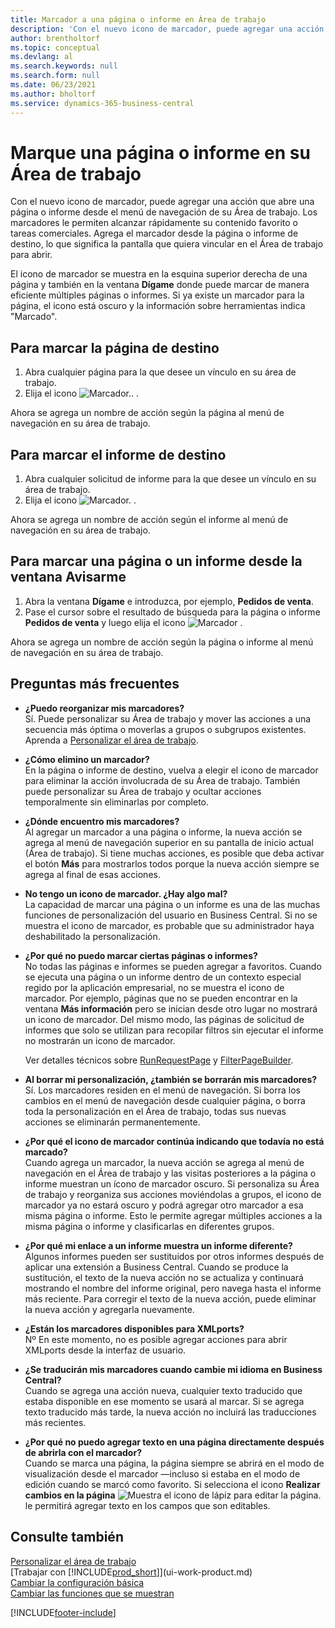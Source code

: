 ```yaml
---
title: Marcador a una página o informe en Área de trabajo
description: 'Con el nuevo icono de marcador, puede agregar una acción que abre una página o informe desde el menú de navegación de su Área de trabajo.'
author: brentholtorf
ms.topic: conceptual
ms.devlang: al
ms.search.keywords: null
ms.search.form: null
ms.date: 06/23/2021
ms.author: bholtorf
ms.service: dynamics-365-business-central
---
```


# Marque una página o informe en su Área de trabajo
Con el nuevo icono de marcador, puede agregar una acción que abre una página o informe desde el menú de navegación de su Área de trabajo. Los marcadores le permiten alcanzar rápidamente su contenido favorito o tareas comerciales. Agrega el marcador desde la página o informe de destino, lo que significa la pantalla que quiera vincular en el Área de trabajo para abrir.

El icono de marcador se muestra en la esquina superior derecha de una página y también en la ventana **Dígame** donde puede marcar de manera eficiente múltiples páginas o informes. Si ya existe un marcador para la página, el icono está oscuro y la información sobre herramientas indica "Marcado".

## Para marcar la página de destino
1. Abra cualquier página para la que desee un vínculo en su área de trabajo.
2. Elija el icono ![Marcador.](media/ui_bookmark_icon.png "Marcador"). .

Ahora se agrega un nombre de acción según la página al menú de navegación en su área de trabajo.

## Para marcar el informe de destino
1. Abra cualquier solicitud de informe para la que desee un vínculo en su área de trabajo.
2. Elija el icono ![Marcador.](media/ui_bookmark_icon.png "Marcador") .

Ahora se agrega un nombre de acción según el informe al menú de navegación en su área de trabajo.

## Para marcar una página o un informe desde la ventana Avisarme
1. Abra la ventana **Dígame** e introduzca, por ejemplo, **Pedidos de venta**.
2. Pase el cursor sobre el resultado de búsqueda para la página o informe **Pedidos de venta** y luego elija el icono ![Marcador](media/ui_bookmark_icon.png "Marcador") .

Ahora se agrega un nombre de acción según la página o informe al menú de navegación en su área de trabajo.


## Preguntas más frecuentes  

- **¿Puedo reorganizar mis marcadores?**  
Sí. Puede personalizar su Área de trabajo y mover las acciones a una secuencia más óptima o moverlas a grupos o subgrupos existentes.  
Aprenda a [Personalizar el área de trabajo](ui-personalization-user.md).

- **¿Cómo elimino un marcador?**  
En la página o informe de destino, vuelva a elegir el icono de marcador para eliminar la acción involucrada de su Área de trabajo. También puede personalizar su Área de trabajo y ocultar acciones temporalmente sin eliminarlas por completo.

- **¿Dónde encuentro mis marcadores?**  
Al agregar un marcador a una página o informe, la nueva acción se agrega al menú de navegación superior en su pantalla de inicio actual (Área de trabajo). Si tiene muchas acciones, es posible que deba activar el botón **Más** para mostrarlos todos porque la nueva acción siempre se agrega al final de esas acciones.
<!-- Should we add a screenshot here? -->

- **No tengo un icono de marcador. ¿Hay algo mal?**  
La capacidad de marcar una página o un informe es una de las muchas funciones de personalización del usuario en Business Central. Si no se muestra el icono de marcador, es probable que su administrador haya deshabilitado la personalización.

- **¿Por qué no puedo marcar ciertas páginas o informes?**  
No todas las páginas e informes se pueden agregar a favoritos. Cuando se ejecuta una página o un informe dentro de un contexto especial regido por la aplicación empresarial, no se muestra el icono de marcador. Por ejemplo, páginas que no se pueden encontrar en la ventana **Más información** pero se inician desde otro lugar no mostrará un icono de marcador. Del mismo modo, las páginas de solicitud de informes que solo se utilizan para recopilar filtros sin ejecutar el informe no mostrarán un icono de marcador.

  Ver detalles técnicos sobre [RunRequestPage](/dynamics365/business-central/dev-itpro/developer/methods-auto/report/reportinstance-runrequestpage-method) y [FilterPageBuilder](/dynamics365/business-central/dev-itpro/developer/methods-auto/filterpagebuilder/filterpagebuilder-data-type).

- **Al borrar mi personalización, ¿también se borrarán mis marcadores?**  
Sí. Los marcadores residen en el menú de navegación. Si borra los cambios en el menú de navegación desde cualquier página, o borra toda la personalización en el Área de trabajo, todas sus nuevas acciones se eliminarán permanentemente.

- **¿Por qué el icono de marcador continúa indicando que todavía no está marcado?**  
Cuando agrega un marcador, la nueva acción se agrega al menú de navegación en el Área de trabajo y las visitas posteriores a la página o informe muestran un ícono de marcador oscuro. Si personaliza su Área de trabajo y reorganiza sus acciones moviéndolas a grupos, el icono de marcador ya no estará oscuro y podrá agregar otro marcador a esa misma página o informe. Esto le permite agregar múltiples acciones a la misma página o informe y clasificarlas en diferentes grupos.

- **¿Por qué mi enlace a un informe muestra un informe diferente?**  
Algunos informes pueden ser sustituidos por otros informes después de aplicar una extensión a Business Central. Cuando se produce la sustitución, el texto de la nueva acción no se actualiza y continuará mostrando el nombre del informe original, pero navega hasta el informe más reciente. Para corregir el texto de la nueva acción, puede eliminar la nueva acción y agregarla nuevamente.
<!-- For more information on report substitution, see this link UNAVAILABLE AT THIS TIME -->

- **¿Están los marcadores disponibles para XMLports?**  
Nº En este momento, no es posible agregar acciones para abrir XMLports desde la interfaz de usuario.

- **¿Se traducirán mis marcadores cuando cambie mi idioma en Business Central?**  
Cuando se agrega una acción nueva, cualquier texto traducido que estaba disponible en ese momento se usará al marcar. Si se agrega texto traducido más tarde, la nueva acción no incluirá las traducciones más recientes.

- **¿Por qué no puedo agregar texto en una página directamente después de abrirla con el marcador?**<br> Cuando se marca una página, la página siempre se abrirá en el modo de visualización desde el marcador &mdash;incluso si estaba en el modo de edición cuando se marcó como favorito. Si selecciona el icono **Realizar cambios en la página** ![Muestra el icono de lápiz para editar la página.](media/edit-pencil.png) le permitirá agregar texto en los campos que son editables.


## Consulte también
[Personalizar el área de trabajo](ui-personalization-user.md)  
[Trabajar con [!INCLUDE[prod_short](includes/prod_short.md)]](ui-work-product.md)  
[Cambiar la configuración básica](ui-change-basic-settings.md)  
[Cambiar las funciones que se muestran](ui-experiences.md)  


[!INCLUDE[footer-include](includes/footer-banner.md)]